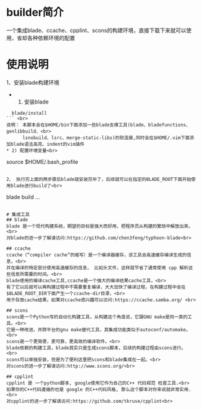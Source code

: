 # builder简介
 一个集成blade、ccache、cpplint、scons的构建环境，直接下载下来就可以使用，省却各种依赖环境的配置

# 使用说明
1、安装blade构建环境
 * 1) 安装blade<br>
 ```
   blade/install
 ``` <br>
说明： 本脚本会在$HOME/bin下面添加一些blade支撑工具(blade、bladefunctions、genlibbuild、<br>
       lsnobuild、lsrc、merge-static-libs)的软连接,同时会在$HOME/.vim下面添加blade语法高亮、indent的vim插件
 * 2) 配置环境变量<br>
 ```
   source $HOME/.bash_profile
 ```
 
2、 执行完上面的两步骤后blade就安装完毕了，后续就可以在指定的BLADE_ROOT下面开始使用blade进行build了<br>
 ```
   blade build ...
 ```
 
# 集成工具
## blade
 blade 是一个现代构建系统，期望的目标是强大而好用，把程序员从构建的繁琐中解放出来。<br>
 对blade的进一步了解请访问:https://github.com/chen3feng/typhoon-blade<br>
 
## ccache
 ccache（“compiler cache”的缩写）是一个编译器缓存，该工具会高速缓存编译生成的信息，<br>
 并在编译的特定部分使用高速缓存的信息， 比如头文件，这样就节省了通常使用 cpp 解析这些信息所需要的时间。<br>
 blade使用的编译cache工具,ccache是一个强大的编译结果cache工具，<br>
 有了它以后就可以再构建过程中不需要重复编译，大大加快了编译过程，在构建过程中会在$BLADE_ROOT_DIR下面产生一个ccache-dir目录，<br>
 用于存放cache结果。如果对ccache感兴趣可以访问:https://ccache.samba.org/ <br>
 
## scons
 scons是一个Python写的自动化构建工具，从构建这个角度说，它跟GNU make是同一类的工具。<br>
 它是一种改进，并跨平台的gnu make替代工具，其集成功能类似于autoconf/automake。<br>
 scons是一个更简便，更可靠，更高效的编译软件。<br>
 blade依赖的构建工具，blade其实只是生成scons脚本，后续的构建过程由scons进行。<br>
 scons可以单独安装，但是为了便利这里把scons和blade集成在一起。<br>
 对scons的进一步了解请访问:http://www.scons.org/<br>

## cpplint 
 cpplint 是 一个python脚本, google使用它作为自己的C++ 代码规范 检查工具.<br>
 如果你的C++代码遵循的也是 google 的C++代码风格, 那么这个脚本对你来说就非常实用.<br>
 对cpplint的进一步了解请访问:https://github.com/tkruse/cpplint<br>
